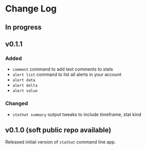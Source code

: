 # Change Log

## In progress

## v0.1.1

### Added
- `comment` command to add text comments to stats
- `alert list` command to list all alerts in your account
- `alert data`
- `alert delta`
- `alert value`

### Changed
- `stathat summary` output tweaks to include timeframe, stat kind

## v0.1.0 (soft public repo available)

Released initial version of `stathat` command line app.
